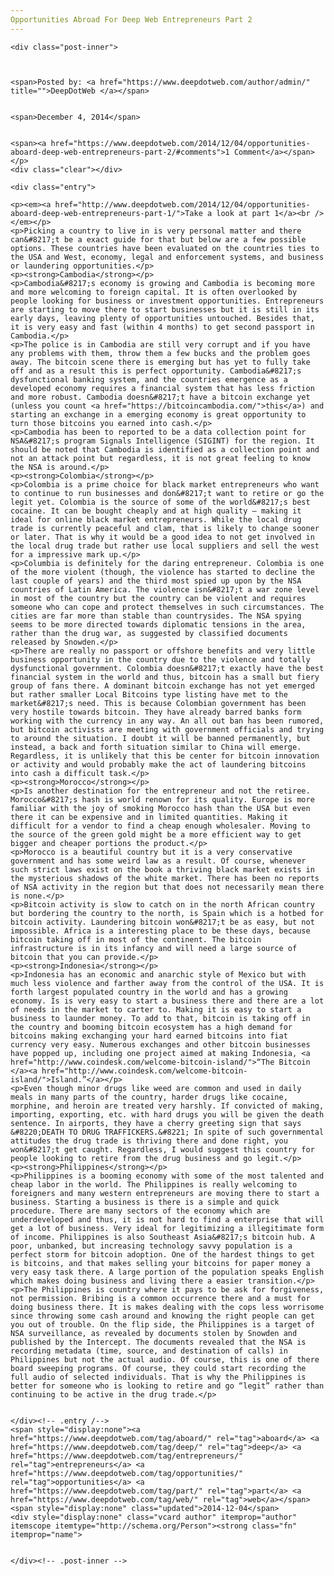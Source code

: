 ```yaml
---
Opportunities Abroad For Deep Web Entrepreneurs Part 2
---
```

<article class="post-listing post-7056 post type-post status-publish format-standard has-post-thumbnail hentry  tag-aboard tag-deep tag-entrepreneurs tag-opportunities tag-web">
    
    <div class="post-inner">
    
    
        
    <span>Posted by: <a href="https://www.deepdotweb.com/author/admin/" title="">DeepDotWeb </a></span>
    
    
    <span>December 4, 2014</span>
    
    
    <span><a href="https://www.deepdotweb.com/2014/12/04/opportunities-aboard-deep-web-entrepreneurs-part-2/#comments">1 Comment</a></span>
    </p>
    <div class="clear"></div>
    
    <div class="entry">
    
    <p><em><a href="http://www.deepdotweb.com/2014/12/04/opportunities-aboard-deep-web-entrepreneurs-part-1/">Take a look at part 1</a><br />
    </em></p>
    <p>Picking a country to live in is very personal matter and there can&#8217;t be a exact guide for that but below are a few possible options. These countries have been evaluated on the countries ties to the USA and West, economy, legal and enforcement systems, and business or laundering opportunities.</p>
    <p><strong>Cambodia</strong></p>
    <p>Cambodia&#8217;s economy is growing and Cambodia is becoming more and more welcoming to foreign capital. It is often overlooked by people looking for business or investment opportunities. Entrepreneurs are starting to move there to start businesses but it is still in its early days, leaving plenty of opportunities untouched. Besides that, it is very easy and fast (within 4 months) to get second passport in Cambodia.</p>
    <p>The police is in Cambodia are still very corrupt and if you have any problems with them, throw them a few bucks and the problem goes away. The bitcoin scene there is emerging but has yet to fully take off and as a result this is perfect opportunity. Cambodia&#8217;s dysfunctional banking system, and the countries emergence as a developed economy requires a financial system that has less friction and more robust. Cambodia doesn&#8217;t have a bitcoin exchange yet (unless you count <a href="https://bitcoincambodia.com/">this</a>) and starting an exchange in a emerging economy is great opportunity to turn those bitcoins you earned into cash.</p>
    <p>Cambodia has been to reported to be a data collection point for NSA&#8217;s program Signals Intelligence (SIGINT) for the region. It should be noted that Cambodia is identified as a collection point and not an attack point but regardless, it is not great feeling to know the NSA is around.</p>
    <p><strong>Colombia</strong></p>
    <p>Colombia is a prime choice for black market entrepreneurs who want to continue to run businesses and don&#8217;t want to retire or go the legit yet. Colombia is the source of some of the world&#8217;s best cocaine. It can be bought cheaply and at high quality – making it ideal for online black market entrepreneurs. While the local drug trade is currently peaceful and clam, that is likely to change sooner or later. That is why it would be a good idea to not get involved in the local drug trade but rather use local suppliers and sell the west for a impressive mark up.</p>
    <p>Columbia is definitely for the daring entrepreneur. Colombia is one of the more violent (though, the violence has started to decline the last couple of years) and the third most spied up upon by the NSA countries of Latin America. The violence isn&#8217;t a war zone level in most of the country but the country can be violent and requires someone who can cope and protect themselves in such circumstances. The cities are far more than stable than countrysides. The NSA spying seems to be more directed towards diplomatic tensions in the area, rather than the drug war, as suggested by classified documents released by Snowden.</p>
    <p>There are really no passport or offshore benefits and very little business opportunity in the country due to the violence and totally dysfunctional government. Colombia doesn&#8217;t exactly have the best financial system in the world and thus, bitcoin has a small but fiery group of fans there. A dominant bitcoin exchange has not yet emerged but rather smaller Local Bitcoins type listing have met to the market&#8217;s need. This is because Colombian government has been very hostile towards bitcoin. They have already barred banks form working with the currency in any way. An all out ban has been rumored, but bitcoin activists are meeting with government officials and trying to around the situation. I doubt it will be banned permanently, but instead, a back and forth situation similar to China will emerge. Regardless, it is unlikely that this be center for bitcoin innovation or activity and would probably make the act of laundering bitcoins into cash a difficult task.</p>
    <p><strong>Morocco</strong></p>
    <p>Is another destination for the entrepreneur and not the retiree. Morocco&#8217;s hash is world renown for its quality. Europe is more familiar with the joy of smoking Morocco hash than the USA but even there it can be expensive and in limited quantities. Making it difficult for a vendor to find a cheap enough wholesaler. Moving to the source of the green gold might be a more efficient way to get bigger and cheaper portions the product.</p>
    <p>Morocco is a beautiful country but it is a very conservative government and has some weird law as a result. Of course, whenever such strict laws exist on the book a thriving black market exists in the mysterious shadows of the white market. There has been no reports of NSA activity in the region but that does not necessarily mean there is none.</p>
    <p>Bitcoin activity is slow to catch on in the north African country but bordering the country to the north, is Spain which is a hotbed for bitcoin activity. Laundering bitcoin won&#8217;t be as easy, but not impossible. Africa is a interesting place to be these days, because bitcoin taking off in most of the continent. The bitcoin infrastructure is in its infancy and will need a large source of bitcoin that you can provide.</p>
    <p><strong>Indonesia</strong></p>
    <p>Indonesia has an economic and anarchic style of Mexico but with much less violence and farther away from the control of the USA. It is forth largest populated country in the world and has a growing economy. Is is very easy to start a business there and there are a lot of needs in the market to carter to. Making it is easy to start a business to launder money. To add to that, bitcoin is taking off in the country and booming bitcoin ecosystem has a high demand for bitcoins making exchanging your hard earned bitcoins into fiat currency very easy. Numerous exchanges and other bitcoin businesses have popped up, including one project aimed at making Indonesia, <a href="http://www.coindesk.com/welcome-bitcoin-island/">“The Bitcoin </a><a href="http://www.coindesk.com/welcome-bitcoin-island/">Island.”</a></p>
    <p>Even though minor drugs like weed are common and used in daily meals in many parts of the country, harder drugs like cocaine, morphine, and heroin are treated very harshly. If convicted of making, importing, exporting, etc. with hard drugs you will be given the death sentence. In airports, they have a cherry greeting sign that says &#8220;DEATH TO DRUG TRAFFICKERS.&#8221; In spite of such governmental attitudes the drug trade is thriving there and done right, you won&#8217;t get caught. Regardless, I would suggest this country for people looking to retire from the drug business and go legit.</p>
    <p><strong>Philippines</strong></p>
    <p>Philippines is a booming economy with some of the most talented and cheap labor in the world. The Philippines is really welcoming to foreigners and many western entrepreneurs are moving there to start a business. Starting a business is there is a simple and quick procedure. There are many sectors of the economy which are underdeveloped and thus, it is not hard to find a enterprise that will get a lot of business. Very ideal for legitimizing a illegitimate form of income. Philippines is also Southeast Asia&#8217;s bitcoin hub. A poor, unbanked, but increasing technology savvy population is a perfect storm for bitcoin adoption. One of the hardest things to get is bitcoins, and that makes selling your bitcoins for paper money a very easy task there. A large portion of the population speaks English which makes doing business and living there a easier transition.</p>
    <p>The Philippines is country where it pays to be ask for forgiveness, not permission. Bribing is a common occurrence there and a must for doing business there. It is makes dealing with the cops less worrisome since throwing some cash around and knowing the right people can get you out of trouble. On the flip side, the Philippines is a target of NSA surveillance, as revealed by documents stolen by Snowden and published by the Intercept. The documents revealed that the NSA is recording metadata (time, source, and destination of calls) in Philippines but not the actual audio. Of course, this is one of there board sweeping programs. Of course, they could start recording the full audio of selected individuals. That is why the Philippines is better for someone who is looking to retire and go “legit” rather than continuing to be active in the drug trade.</p>
    
    
    </div><!-- .entry /-->
    <span style="display:none"><a href="https://www.deepdotweb.com/tag/aboard/" rel="tag">aboard</a> <a href="https://www.deepdotweb.com/tag/deep/" rel="tag">deep</a> <a href="https://www.deepdotweb.com/tag/entrepreneurs/" rel="tag">entrepreneurs</a> <a href="https://www.deepdotweb.com/tag/opportunities/" rel="tag">opportunities</a> <a href="https://www.deepdotweb.com/tag/part/" rel="tag">part</a> <a href="https://www.deepdotweb.com/tag/web/" rel="tag">web</a></span>				<span style="display:none" class="updated">2014-12-04</span>
    <div style="display:none" class="vcard author" itemprop="author" itemscope itemtype="http://schema.org/Person"><strong class="fn" itemprop="name">
    
    
    </div><!-- .post-inner -->
</article><!-- .post-listing -->


